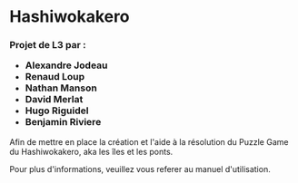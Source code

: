 <DOCTYPE html>
  <head>
  </head>
  <body>
    <h1>Hashiwokakero</h1>
    <h3>Projet de L3 par : <ul>
      <li> Alexandre Jodeau</li> 
      <li> Renaud Loup</li> 
      <li> Nathan Manson</li>
      <li> David Merlat</li>
      <li> Hugo Riguidel</li>
      <li> Benjamin Riviere</li> 
    </ul></h3>
    <p>Afin de mettre en place la création et l'aide à la résolution du Puzzle Game du Hashiwokakero, aka les îles et les ponts.</p>
    <p>Pour plus d'informations, veuillez vous referer au manuel d'utilisation.</p>
  </body>
</html>
